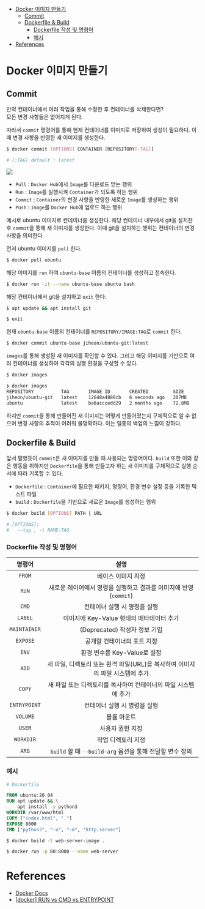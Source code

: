 - [Docker 이미지 만들기](#docker-이미지-만들기)
  - [Commit](#commit)
  - [Dockerfile & Build](#dockerfile--build)
    - [Dockerfile 작성 및 명령어](#dockerfile-작성-및-명령어)
    - [예시](#예시)
- [References](#references)

# Docker 이미지 만들기

## Commit

만약 컨테이너에서 여러 작업을 통해 수정한 후 컨테이너를 삭제한다면?  
모든 변경 사항들은 없어지게 된다.

따라서 `commit` 명령어를 통해 현재 컨테이너를 이미지로 저장하여 생성이 필요하다. 이때 변경 사항을 반영한 새 이미지를 생성한다.

```bash
$ docker commit [OPTIONS] CONTAINER [REPOSITORY[:TAG]]

# [:TAG] default : latest
```

![](https://user-images.githubusercontent.com/48443734/146636457-bc008dc0-ca6b-46e8-8cb8-439146b87341.JPG)

- `Pull` : `Docker Hub`에서 `Image`를 다운로드 받는 행위
- `Run` : `Image`를 실행시켜 `Container`가 되도록 하는 행위
- `Commit` : `Container`의 변경 사항을 반영한 새로운 `Image`를 생성하는 행위
- `Push` : `Image`를 `Docker Hub`에 업로드 하는 행위

예시로 ubuntu 이미지로 컨테이너를 생성한다. 해당 컨테이너 내부에서 git을 설치한 후 `commit`을 통해 새 이미지를 생성한다. 이때 git을 설치하는 행위는 컨테이너의 변경 사항을 의미한다.

먼저 ubuntu 이미지를 `pull` 한다.

```bash
$ docker pull ubuntu
```

해당 이미지를 `run` 하여 `ubuntu-base` 이름의 컨테이너를 생성하고 접속한다.

```bash
$ docker run -it --name ubuntu-base ubuntu bash
```

해당 컨테이너에서 git을 설치하고 `exit` 한다.

```bash
$ apt update && apt install git

$ exit
```

현재 `ubuntu-base` 이름의 컨테이너를 `REPOSITORY/IMAGE:TAG`로 `commit` 한다.

```bash
$ docker commit ubuntu-base jiheon/ubuntu-git:latest
```

`images`를 통해 생성된 새 이미지를 확인할 수 있다. 그리고 해당 이미지를 기반으로 여러 컨테이너를 생성하여 각각의 실행 환경을 구성할 수 있다.

```bash
$ docker images

❯ docker images
REPOSITORY          TAG       IMAGE ID       CREATED         SIZE
jiheon/ubuntu-git   latest    12648a4880cb   6 seconds ago   207MB
ubuntu              latest    ba6acccedd29   2 months ago    72.8MB
```

하지만 `commit`을 통해 만들어진 새 이미지는 어떻게 만들어졌는지 구체적으로 알 수 없으며 변경 사항의 추적이 어려워 불명확하다. 이는 일종의 백업의 느낌이 강하다.

## Dockerfile & Build

앞서 말했듯이 `commit`은 새 이미지를 만들 때 사용되는 명령어이다. `build` 또한 이와 같은 행동을 취하지만 `Dockerfile`을 통해 만들고자 하는 새 이미지를 구체적으로 실행 순서에 따라 기록할 수 있다.

- `Dockerfile` : `Container`에 필요한 패키지, 명령어, 환경 변수 설정 등을 기록한 텍스트 파일
- `build` : `Dockerfile`을 기반으로 새로운 `Image`를 생성하는 행위

```bash
$ docker build [OPTIONS] PATH | URL

# [OPTIONS]:
#   --tag , -t NAME:TAG
```

### Dockerfile 작성 및 명령어

|    명령어    |                                     설명                                     |
| :----------: | :--------------------------------------------------------------------------: |
|    `FROM`    |                              베이스 이미지 지정                              |
|    `RUN`     |      새로운 레이어에서 명령을 실행하고 결과를 이미지에 반영 (`commit`)       |
|    `CMD`     |                         컨테이너 실행 시 명령을 실행                         |
|   `LABEL`    |                  이미지에 Key-Value 형태의 메타데이터 추가                   |
| `MAINTAINER` |                        (Deprecated) 작성자 정보 기입                         |
|   `EXPOSE`   |                         공개할 컨테이너의 포트 지정                          |
|    `ENV`     |                         환경 변수를 Key-Value로 설정                         |
|    `ADD`     | 새 파일, 디렉토리 또는 원격 파일(URL)을 복사하여 이미지의 파일 시스템에 추가 |
|    `COPY`    |        새 파일 또는 디렉토리를 복사하여 컨테이너의 파일 시스템에 추가        |
| `ENTRYPOINT` |                         컨테이너 실행 시 명령을 실행                         |
|   `VOLUME`   |                                 볼륨 마운트                                  |
|    `USER`    |                               사용자 권한 지정                               |
|  `WORKDIR`   |                              작업 디렉토리 지정                              |
|    `ARG`     |           `build` 할 때 `--build-arg` 옵션을 통해 전달할 변수 정의           |

### 예시

```dockerfile
# Dockerfile

FROM ubuntu:20.04
RUN apt update && \
    apt install -y python3
WORKDIR /var/www/html
COPY ["index.html", "."]
EXPOSE 8000
CMD ["python3", "-u", "-m", "http.server"]
```

```bash
$ docker build -t web-server-image .

$ docker run -p 80:8000 --name web-server
```

# References

- [Docker Docs](https://docs.docker.com/engine/reference/builder/)
- [[docker] RUN vs CMD vs ENTRYPOINT](https://blog.naver.com/PostView.nhn?isHttpsRedirect=true&blogId=freepsw&logNo=220982529575)
